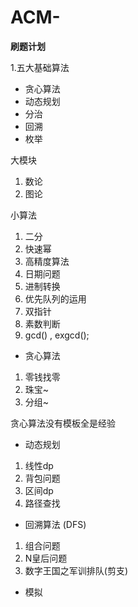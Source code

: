 # ACM- 

**刷题计划**


1.五大基础算法

- 贪心算法
- 动态规划
- 分治
- 回溯
- 枚举



大模块

1. 数论
2. 图论



小算法

1. 二分
2. 快速幂
3. 高精度算法
4. 日期问题
5. 进制转换
6. 优先队列的运用
7. 双指针
8. 素数判断
9. gcd() , exgcd();
    



- 贪心算法

1. 零钱找零
2. 珠宝~
3. 分组~

贪心算法没有模板全是经验



- 动态规划

1. 线性dp
2. 背包问题
3. 区间dp
4. 路径查找



- 回溯算法 (DFS)

1. 组合问题
2. N皇后问题
3. 数字王国之军训排队(剪支)





- 模拟
